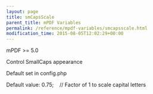 ```yaml
---
layout: page
title: smCapsScale
parent_title: mPDF Variables
permalink: /reference/mpdf-variables/smcapsscale.html
modification_time: 2015-08-05T12:02:29+00:00
---
```


mPDF &gt;= 5.0

Control SmallCaps appearance

Default set in config.php

Default value: 0.75;    // Factor of 1 to scale capital letters

